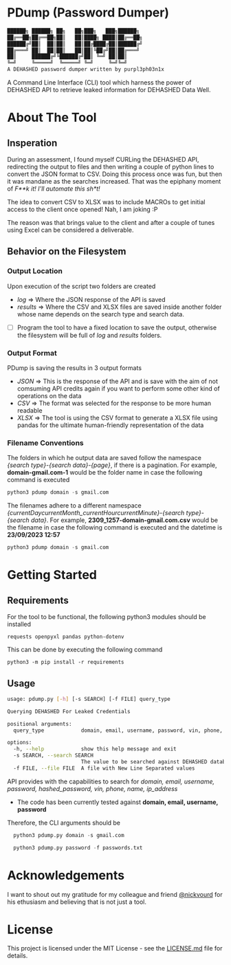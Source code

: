 # PDump (Password Dumper)

```bash
██████╗ ██████╗ ██╗   ██╗███╗   ███╗██████╗
██╔══██╗██╔══██╗██║   ██║████╗ ████║██╔══██╗
██████╔╝██║  ██║██║   ██║██╔████╔██║██████╔╝
██╔═══╝ ██║  ██║██║   ██║██║╚██╔╝██║██╔═══╝
██║     ██████╔╝╚██████╔╝██║ ╚═╝ ██║██║
╚═╝     ╚═════╝  ╚═════╝ ╚═╝     ╚═╝╚═╝
A DEHASHED password dumper written by purpl3ph03n1x
```

A Command Line Interface (CLI) tool which harness the power of DEHASHED API to retrieve leaked information for DEHASHED Data Well.

# About The Tool
## Insperation
During an assessment, I found myself CURLing the DEHASHED API, redirecting the output to files and then writing a couple of python lines to convert the JSON format to CSV. Doing this process once was fun, but then it was mandane as the searches increased.
That was the epiphany moment of _F**k it! I'll automate this sh*t!_

The idea to convert CSV to XLSX was to include MACROs to get initial access to the client once opened! Nah, I am joking :P

The reason was that brings value to the client and after a couple of tunes using Excel can be considered a deliverable.

## Behavior on the Filesystem
### Output Location
Upon execution of the script two folders are created
- _log_ => Where the JSON response of the API is saved
- _results_ => Where the CSV and XLSX files are saved inside another folder whose name depends on the search type and search data.

- [ ] Program the tool to have a fixed location to save the output, otherwise the filesystem will be full of _log_ and _results_ folders.

### Output Format
PDump is saving the results in 3 output formats
 - _JSON_ => This is the response of the API and is save with the aim of not comsuming API credits again if you want to perform some other kind of operations on the data
 - _CSV_ => The format was selected for the response to be more human readable
 - _XLSX_ => The tool is using the CSV format to generate a XLSX file using pandas for the ultimate human-friendly representation of the data

### Filename Conventions
The folders in which he output data are saved follow the namespace _{search type}-{search data}-{page}_, if there is a pagination. For example, **domain-gmail.com-1** would be the folder name in case the following command is executed 
```python
python3 pdump domain -s gmail.com
```

The filenames adhere to a different namespace _{currentDaycurrentMonth_currentHourcurrentMinute}-{search type}-{search data}_. For example, **2309_1257-domain-gmail.com.csv** would be the filename in case the following command is executed and the datetime is **23/09/2023 12:57**
```python
python3 pdump domain -s gmail.com
``` 
# Getting Started
## Requirements
For the tool to be functional, the following python3 modules should be installed
```
requests openpyxl pandas python-dotenv
```

This can be done by executing the following command
```
python3 -m pip install -r requirements
```

## Usage

```bash
usage: pdump.py [-h] [-s SEARCH] [-f FILE] query_type

Querying DEHASHED For Leaked Credentials

positional arguments:
  query_type            domain, email, username, password, vin, phone, name, ip_address, hashed_password

options:
  -h, --help            show this help message and exit
  -s SEARCH, --search SEARCH
                        The value to be searched against DEHASHED database
  -f FILE, --file FILE  A file with New Line Separated values
```

API provides with the capabilities to search for _domain, email, username, password, hashed_password, vin, phone, name, ip_address_
- The code has been currently tested against **domain, email, username, password**

Therefore, the CLI arguments should be
```python
  python3 pdump.py domain -s gmail.com
  ```
  
```python
  python3 pdump.py password -f passwords.txt
  ```
# Acknowledgements
I want to shout out my gratitude for my colleague and friend [@nickvourd](https://twitter.com/nickvourd) for his ethusiasm and believing that is not just a tool.

# License
This project is licensed under the MIT License - see the [LICENSE.md](LICENSE) file for details.
